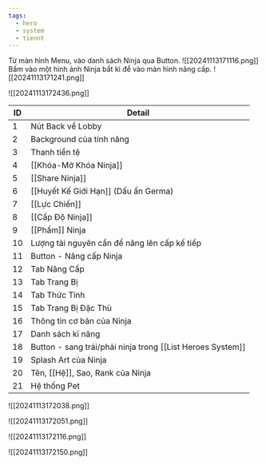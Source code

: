 ```yaml
---
tags:
  - hero
  - system
  - tiennt
---
```

Từ màn hình Menu, vào danh sách Ninja qua Button.
![[20241113171116.png]]
Bấm vào một hình ảnh Ninja bất kì để vào màn hình nâng cấp.
![[20241113171241.png]]

![[20241113172436.png]]

| ID  | Detail                                                     |
| --- | ---------------------------------------------------------- |
| 1   | Nút Back về Lobby                                          |
| 2   | Background của tính năng                                   |
| 3   | Thanh tiền tệ                                              |
| 4   | [[Khóa-Mở Khóa Ninja]]                                     |
| 5   | [[Share Ninja]]                                            |
| 6   | [[Huyết Kế Giới Hạn]] (Dấu ấn Germa)                       |
| 7   | [[Lực Chiến]]                                              |
| 8   | [[Cấp Độ Ninja]]                                           |
| 9   | [[Phẩm]] Ninja                                             |
| 10  | Lượng tài nguyên cần để nâng lên cấp kế tiếp               |
| 11  | Button - Nâng cấp Ninja                                    |
| 12  | Tab Nâng Cấp                                               |
| 13  | Tab Trang Bị                                               |
| 14  | Tab Thức Tỉnh                                              |
| 15  | Tab Trang Bị Đặc Thù                                       |
| 16  | Thông tin cơ bản của Ninja                                 |
| 17  | Danh sách kĩ năng                                          |
| 18  | Button - sang trái/phải ninja trong [[List Heroes System]] |
| 19  | Splash Art của Ninja                                       |
| 20  | Tên, [[Hệ]], Sao, Rank của Ninja                           |
| 21  | Hệ thống Pet                                               |





![[20241113172038.png]]

![[20241113172051.png]]

![[20241113172116.png]]

![[20241113172150.png]]